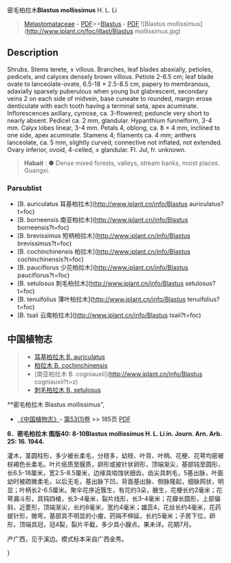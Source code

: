 密毛柏拉木**Blastus mollissimus** H. L. Li

> [Melastomataceae](http://www.iplant.cn/info/Melastomataceae?t=foc) - [PDF](http://www.iplant.cn/foc/pdf/Melastomataceae.pdf)>>[Blastus](http://www.iplant.cn/info/Blastus?t=foc) - [PDF](http://www.iplant.cn/foc/pdf/Blastus.pdf)
![Blastus mollissimus](http://www.iplant.cn/foc/illast/Blastus mollissimus.jpg)

## Description

Shrubs. Stems terete, ± villous. Branches, leaf blades abaxially, petioles, pedicels, and calyces densely brown villous. Petiole 2-6.5 cm; leaf blade ovate to lanceolate-ovate, 6.5-18 × 2.5-8.5 cm, papery to membranous, adaxially sparsely puberulous when young but glabrescent, secondary veins 2 on each side of midvein, base cuneate to rounded, margin erose denticulate with each tooth having a terminal seta, apex acuminate. Inflorescences axillary, cymose, ca. 3-flowered; peduncle very short to nearly absent. Pedicel ca. 2 mm, glandular. Hypanthium funnelform, 3-4 mm. Calyx lobes linear, 3-4 mm. Petals 4, oblong, ca. 8 × 4 mm, inclined to one side, apex acuminate. Stamens 4; filaments ca. 4 mm; anthers lanceolate, ca. 5 mm, slightly curved; connective not inflated, not extended. Ovary inferior, ovoid, 4-celled, ± glandular. Fl. Jul, fr. unknown.


> **Habait** : 
>● Dense mixed forests, valleys, stream banks, moist places. Guangxi.



### Parsublist

* [B.  auriculatus  耳基柏拉木](http://www.iplant.cn/info/Blastus auriculatus?t=foc)
* [B.  borneensis  南亚柏拉木](http://www.iplant.cn/info/Blastus borneensis?t=foc)
* [B.  brevissimus  短柄柏拉木](http://www.iplant.cn/info/Blastus brevissimus?t=foc)
* [B.  cochinchinensis  柏拉木](http://www.iplant.cn/info/Blastus cochinchinensis?t=foc)
* [B.  pauciflorus  少花柏拉木](http://www.iplant.cn/info/Blastus pauciflorus?t=foc)
* [B.  setulosus  刺毛柏拉木](http://www.iplant.cn/info/Blastus setulosus?t=foc)
* [B.  tenuifolius  薄叶柏拉木](http://www.iplant.cn/info/Blastus tenuifolius?t=foc)
* [B.  tsaii  云南柏拉木](http://www.iplant.cn/info/Blastus tsaii?t=foc)


## 中国植物志

> * [耳基柏拉木  B.  auriculatus](Blastus-auriculatus-耳基柏拉木.md)
> * [柏拉木  B.  cochinchinensis](Blastus-cochinchinensis-柏拉木.md)
> * [南亚柏拉木  B.  cogniauxii](http://www.iplant.cn/info/Blastus cogniauxii?t=z)
> * [刺毛柏拉木  B.  setulosus](Blastus-setulosus-刺毛柏拉木.md)


**密毛柏拉木 Blastus mollissimus",



* [《中国植物志》](http://www.iplant.cn/frps)- [第53(1)卷](http://www.iplant.cn/frps/vol/53(1)) >> 185页 [PDF](http://www.iplant.cn/frps/pdf/53(1)/185.PDF)


**6．密毛柏拉木 图版40: 8-10Blastus mollissimus H. L. Li in. Journ. Arn. Arb. 25: 16. 1944.**

灌木，茎圆柱形，多少被长柔毛，分枝多，幼枝、叶背、叶柄、花梗、花萼均密被棕褐色长柔毛。叶片纸质至膜质，卵形或披针状卵形，顶端渐尖，基部钝至圆形，长6.5-18厘米，宽2.5-8.5厘米，边缘具啮蚀状细齿，齿尖具刺毛，5基出脉，叶面幼时被疏微柔毛，以后无毛，基出脉下凹，背面基出脉、侧脉隆起，细脉网状，明显；叶柄长2-6.5厘米。聚伞花序近簇生，有花约3朵，腋生，花梗长约2毫米；花萼漏斗形，具钝四棱，长3-4毫米，裂片线形，长3-4毫米；花瓣长圆形，上部偏斜，近菱形，顶端渐尖，长约8毫米，宽约4毫米；雄蕊4，花丝长约4毫米，花药披针形，微弯，基部具不明显的小瘤，药隔不伸延，长约5毫米；子房下位，卵形，顶端具冠，冠4裂，裂片平截，多少具小腺点。果未详。花期7月。

产广西，见于溪边。模式标本采自广西金秀。



}